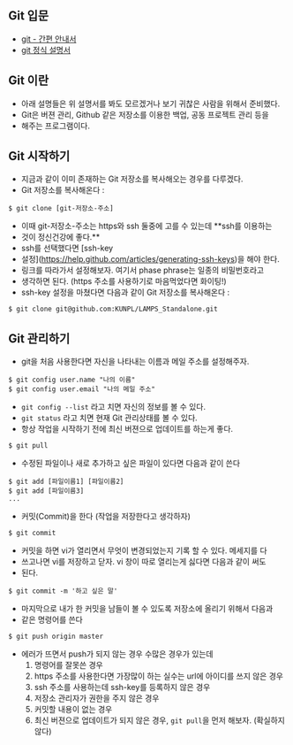 ## Git 입문
* [git - 간편 안내서](http://rogerdudler.github.io/git-guide/index.ko.html)
* [git 정식 설명서](http://git-scm.com/book/ko)

## Git 이란
* 아래 설명들은 위 설명서를 봐도 모르겠거나 보기 귀찮은 사람을 위해서 준비했다.
* Git은 버젼 관리, Github 같은 저장소를 이용한 백업, 공동 프로젝트 관리 등을
* 해주는 프로그램이다.

## Git 시작하기
* 지금과 같이 이미 존재하는 Git 저장소를 복사해오는 경우를 다루겠다.
* Git 저장소를 복사해온다 : 
```
$ git clone [git-저장소-주소]
```
* 이때 git-저장소-주소는 https와 ssh 둘중에 고를 수 있는데 **ssh를 이용하는
* 것이 정신건강에 좋다.**
* ssh를 선택했다면 [ssh-key
* 설정](https://help.github.com/articles/generating-ssh-keys)을 해야 한다.
* 링크를 따라가서 설정해보자. 여기서 phase phrase는 일종의 비밀번호라고
* 생각하면 된다. (https 주소를 사용하기로 마음먹었다면 화이팅!)
* ssh-key 설정을 마쳤다면 다음과 같이 Git 저장소를 복사해온다 : 
```
$ git clone git@github.com:KUNPL/LAMPS_Standalone.git
```

## Git 관리하기
* git을 처음 사용한다면 자신을 나타내는 이름과 메일 주소를 설정해주자.  
```
$ git config user.name "나의 이름"
$ git config user.email "나의 메일 주소"
```
* ```git config --list``` 라고 치면 자신의 정보를 볼 수 있다.
* ```git status``` 라고 치면 현재 Git 관리상태를 볼 수 있다.
* 항상 작업을 시작하기 전에 최신 버젼으로 업데이트를 하는게 좋다.  
```
$ git pull
```
* 수정된 파일이나 새로 추가하고 싶은 파일이 있다면 다음과 같이 쓴다  
```
$ git add [파일이름1] [파일이름2]
$ git add [파일이름3]
...
```
* 커밋(Commit)을 한다 (작업을 저장한다고 생각하자)  
```
$ git commit
```
* 커밋을 하면 vi가 열리면서 무엇이 변경되었는지 기록 할 수 있다. 메세지를 다
* 쓰고나면 vi를 저장하고 닫자. vi 창이 따로 열리는게 싫다면 다음과 같이 써도
* 된다.
```
$ git commit -m '하고 싶은 말'
```
* 마지막으로 내가 한 커밋을 남들이 볼 수 있도록 저장소에 올리기 위해서 다음과
* 같은 명령어를 쓴다  
```
$ git push origin master
```
* 에러가 뜨면서 push가 되지 않는 경우 수많은 경우가 있는데
  1. 명령어를 잘못쓴 경우
  1. https 주소를 사용한다면 가장많이 하는 실수는 url에 아이디를 쓰지 않은 경우
  1. ssh 주소를 사용하는데 ssh-key를 등록하지 않은 경우
  1. 저장소 관리자가 권한을 주지 않은 경우 
  1. 커밋할 내용이 없는 경우
  1. 최신 버젼으로 업데이트가 되지 않은 경우, ```git pull```을 먼저 해보자. (확실하지 않다)
